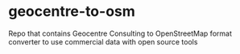 geocentre-to-osm
================

Repo that contains Geocentre Consulting to OpenStreetMap format converter to use commercial data with open source tools
